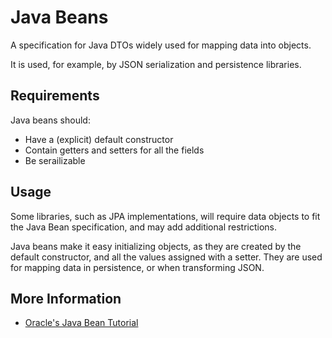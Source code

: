 # Java Beans

A specification for Java DTOs widely used for mapping data into objects.

It is used, for example, by JSON serialization and persistence libraries.

## Requirements

Java beans should:

* Have a \(explicit\) default constructor
* Contain getters and setters for all the fields
* Be serailizable

## Usage

Some libraries, such as JPA implementations, will require data objects to fit the Java Bean specification, and may add additional restrictions.

Java beans make it easy initializing objects, as they are created by the default constructor, and all the values assigned with a setter. They are used for mapping data in persistence, or when transforming JSON.

## More Information

* [Oracle's Java Bean Tutorial](https://docs.oracle.com/javase/tutorial/javabeans/)

